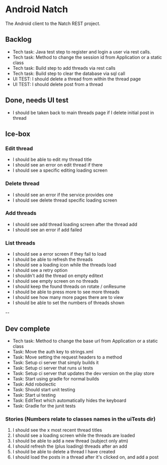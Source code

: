 # Android Natch

The Android client to the Natch REST project.

## Backlog

* Tech task: Java test step to register and login a user via rest calls.
* Tech task: Method to change the session id from Application or a static class
* Tech task: Build step to add threads via rest calls
* Tech task: Build step to clear the database via sql call
* UI TEST: I should delete a thread from within the thread page
* UI TEST: I should delete post from a thread

## Done, needs UI test

* I should be taken back to main threads page if I delete initial post in thread

## Ice-box

### Edit thread 

* I should be able to edit my thread title
* I should see an error on edit thread if there
* I should see a specific editing loading screen

### Delete thread 

* I should see an error if the service provides one
* I should see delete thread specific loading screen

### Add threads

* I should see add thread loading screen after the thread add
* I should see an error if add failed

### List threads

* I should see a error screen if they fail to load
* I should be able to refresh the threads
* I should see a loading icon while the threads load
* I should see a retry option
* I shouldn't add the thread on empty editext
* I should see empty screen on no threads
* I should keep the found threads on rotate / onResume
* I should be able to press more to see more threads
* I should see how many more pages there are to view
* I should be able to set the numbers of threads shown

--

## Dev complete

* Tech task: Method to change the base url from Application or a static class
* Task: Move the auth key to strings.xml
* Task: Move setting the request headers to a method
* Task: Setup ci server that simply builds it
* Task: Setup ci server that runs ui tests
* Task: Setup ci server that updates the dev version on the play store
* Task: Start using gradle for normal builds
* Task: Add robolectic
* Task: Should start unit testing
* Task: Start ui testing
* Task: EditText which automatically hides the keyboard
* Task: Gradle for the junit tests

### Stories (Numbers relate to classes names in the uiTests dir)

1. I should see the x most recent thread titles
2. I should see a loading screen while the threads are loaded
3. I should be able to add a new thread (subject only atm)
4. I should refresh the (plus loading) threads after an add
5. I should be able to delete a thread I have created 
6. I should load the posts in a thread after it's clicked on, and add a post
